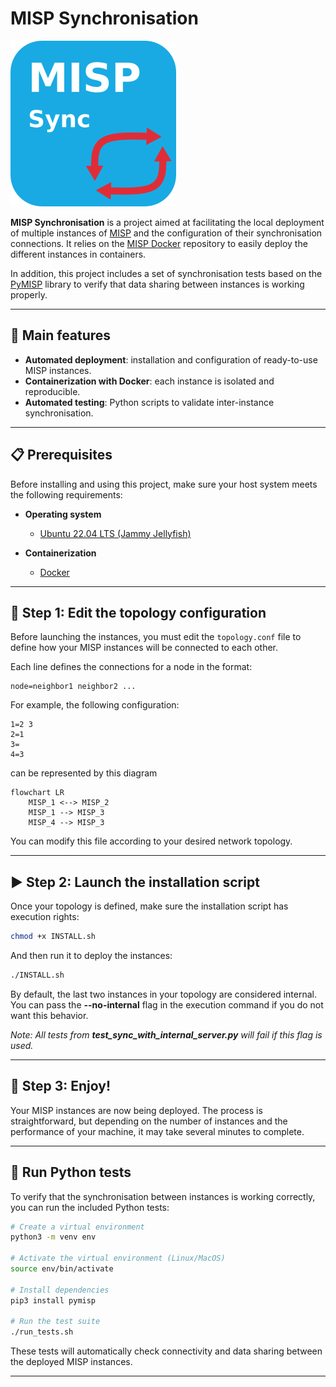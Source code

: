 # MISP Synchronisation

![MISP Synchronisation](https://github.com/MISP/misp-synchronisation/blob/main/docs/logo.png)

**MISP Synchronisation** is a project aimed at facilitating the local deployment of multiple instances of [MISP](https://www.misp-project.org/) and the configuration of their synchronisation connections.
It relies on the [MISP Docker](https://github.com/MISP/misp-docker) repository to easily deploy the different instances in containers.

In addition, this project includes a set of synchronisation tests based on the [PyMISP](https://github.com/MISP/PyMISP/) library to verify that data sharing between instances is working properly.

---

## 🚀 Main features

* **Automated deployment**: installation and configuration of ready-to-use MISP instances.
* **Containerization with Docker**: each instance is isolated and reproducible.
* **Automated testing**: Python scripts to validate inter-instance synchronisation.

---

## 📋 Prerequisites

Before installing and using this project, make sure your host system meets the following requirements:

* **Operating system**

  * [Ubuntu 22.04 LTS (Jammy Jellyfish)](https://releases.ubuntu.com/jammy/)
* **Containerization**

  * [Docker](https://docs.docker.com/get-docker/)


---

## 📝 Step 1: Edit the topology configuration

Before launching the instances, you must edit the `topology.conf` file to define how your MISP instances will be connected to each other.

Each line defines the connections for a node in the format:

```
node=neighbor1 neighbor2 ...
```

For example, the following configuration:

```
1=2 3
2=1
3=
4=3
```
can be represented by this diagram
```mermaid
flowchart LR
    MISP_1 <--> MISP_2
    MISP_1 --> MISP_3
    MISP_4 --> MISP_3
```

You can modify this file according to your desired network topology.

---

## ▶️ Step 2: Launch the installation script

Once your topology is defined, make sure the installation script has execution rights:

```bash
chmod +x INSTALL.sh
```
And then run it to deploy the instances:

```bash
./INSTALL.sh
```

By default, the last two instances in your topology are considered internal. You can pass the **--no-internal** flag in the execution command if you do not want this behavior.

*Note: All tests from **test\_sync\_with\_internal\_server.py** will fail if this flag is used.*

---



## 🎉 Step 3: Enjoy!

Your MISP instances are now being deployed. The process is straightforward, but depending on the number of instances and the performance of your machine, it may take several minutes to complete.


---

## 🧪 Run Python tests

To verify that the synchronisation between instances is working correctly, you can run the included Python tests:

```bash
# Create a virtual environment
python3 -m venv env

# Activate the virtual environment (Linux/MacOS)
source env/bin/activate

# Install dependencies
pip3 install pymisp

# Run the test suite
./run_tests.sh
```

These tests will automatically check connectivity and data sharing between the deployed MISP instances.

---

